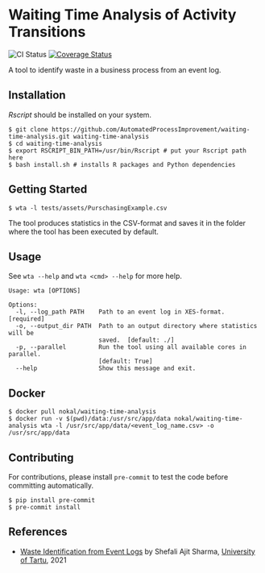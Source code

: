 # Waiting Time Analysis of Activity Transitions

![CI Status](https://github.com/AutomatedProcessImprovement/waiting-time-analysis/actions/workflows/main.yml/badge.svg) [![Coverage Status](https://coveralls.io/repos/github/AutomatedProcessImprovement/waiting-time-analysis/badge.svg?branch=master)](https://coveralls.io/github/AutomatedProcessImprovement/waiting-time-analysis?branch=master)

A tool to identify waste in a business process from an event log.

## Installation

_Rscript_ should be installed on your system.

```shell
$ git clone https://github.com/AutomatedProcessImprovement/waiting-time-analysis.git waiting-time-analysis
$ cd waiting-time-analysis
$ export RSCRIPT_BIN_PATH=/usr/bin/Rscript # put your Rscript path here
$ bash install.sh # installs R packages and Python dependencies
```

## Getting Started

```shell
$ wta -l tests/assets/PurschasingExample.csv
```

The tool produces statistics in the CSV-format and saves it in the folder where the tool has been executed by default. 

## Usage

See `wta --help` and `wta <cmd> --help` for more help.

```
Usage: wta [OPTIONS]

Options:
  -l, --log_path PATH    Path to an event log in XES-format.  [required]
  -o, --output_dir PATH  Path to an output directory where statistics will be
                         saved.  [default: ./]
  -p, --parallel         Run the tool using all available cores in parallel.
                         [default: True]
  --help                 Show this message and exit.
```

## Docker

    
```shell
$ docker pull nokal/waiting-time-analysis
$ docker run -v $(pwd)/data:/usr/src/app/data nokal/waiting-time-analysis wta -l /usr/src/app/data/<event_log_name.csv> -o /usr/src/app/data
```

## Contributing

For contributions, please install `pre-commit` to test the code before committing automatically.

```shell
$ pip install pre-commit
$ pre-commit install
```

## References

- [Waste Identification from Event Logs](https://comserv.cs.ut.ee/ati_thesis/datasheet.php?id=72411&year=2021) by Shefali Ajit Sharma, [University of Tartu](https://www.ut.ee/en), 2021

